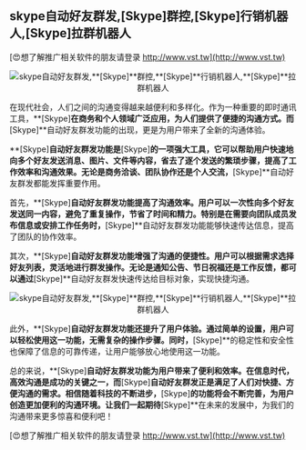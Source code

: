 ## **skype自动好友群发,**[Skype]**群控,**[Skype]**行销机器人,**[Skype]**拉群机器人**

[😍想了解推广相关软件的朋友请登录 http://www.vst.tw](http://www.vst.tw)

 <center><img src="https://vst.tw/MP4/tuiguang/png/6.png" alt="skype自动好友群发,**[Skype]**群控,**[Skype]**行销机器人,**[Skype]**拉群机器人"></center>

在现代社会，人们之间的沟通变得越来越便利和多样化。作为一种重要的即时通讯工具，**[Skype]**在商务和个人领域广泛应用，为人们提供了便捷的沟通方式。而**[Skype]**自动好友群发功能的出现，更是为用户带来了全新的沟通体验。

**[Skype]**自动好友群发功能是**[Skype]**的一项强大工具，它可以帮助用户快速地向多个好友发送消息、图片、文件等内容，省去了逐个发送的繁琐步骤，提高了工作效率和沟通效果。无论是商务洽谈、团队协作还是个人交流，**[Skype]**自动好友群发都能发挥重要作用。

首先，**[Skype]**自动好友群发功能提高了沟通效率。用户可以一次性向多个好友发送同一内容，避免了重复操作，节省了时间和精力。特别是在需要向团队成员发布信息或安排工作任务时，**[Skype]**自动好友群发功能能够快速传达信息，提高了团队的协作效率。

其次，**[Skype]**自动好友群发功能增强了沟通的便捷性。用户可以根据需求选择好友列表，灵活地进行群发操作。无论是通知公告、节日祝福还是工作反馈，都可以通过**[Skype]**自动好友群发快速传达给目标对象，实现快捷沟通。

 <center><img src="https://vst.tw/MP4/tuiguang/png/3.png" alt="skype自动好友群发,**[Skype]**群控,**[Skype]**行销机器人,**[Skype]**拉群机器人"></center>

此外，**[Skype]**自动好友群发功能还提升了用户体验。通过简单的设置，用户可以轻松使用这一功能，无需复杂的操作步骤。同时，**[Skype]**的稳定性和安全性也保障了信息的可靠传递，让用户能够放心地使用这一功能。

总的来说，**[Skype]**自动好友群发功能为用户带来了便利和效率。在信息时代，高效沟通是成功的关键之一，而**[Skype]**自动好友群发正是满足了人们对快捷、方便沟通的需求。相信随着科技的不断进步，**[Skype]**的功能将会不断完善，为用户创造更加便利的沟通环境。让我们一起期待**[Skype]**在未来的发展中，为我们的沟通带来更多惊喜和便利吧！

[😍想了解推广相关软件的朋友请登录 http://www.vst.tw](http://www.vst.tw)



